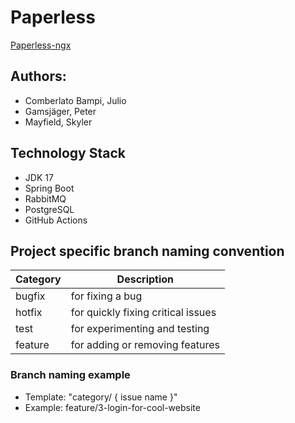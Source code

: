 # Paperless
[Paperless-ngx](https://docs.paperless-ngx.com/)

## Authors: 
-  Comberlato Bampi, Julio
-  Gamsjäger, Peter
-  Mayfield, Skyler 

## Technology Stack
-  JDK 17
-  Spring Boot
-  RabbitMQ
-  PostgreSQL
-  GitHub Actions

## Project specific branch naming convention
| Category | Description                        |
|----------|------------------------------------|
| bugfix   | for fixing a bug                   |
| hotfix   | for quickly fixing critical issues |
| test     | for experimenting and testing      |
| feature  | for adding or removing features    |

### Branch naming example

- Template: "category/ { issue name }" 
- Example: feature/3-login-for-cool-website
